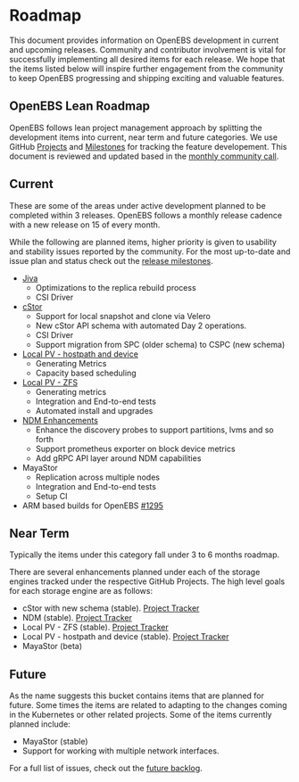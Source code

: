 # Roadmap

This document provides information on OpenEBS development in current and upcoming releases. Community and contributor involvement is vital for successfully implementing all desired items for each release. We hope that the items listed below will inspire further engagement from the community to keep OpenEBS progressing and shipping exciting and valuable features.

## OpenEBS Lean Roadmap

OpenEBS follows lean project management approach by splitting the development items into current, near term and future categories. We use GitHub [Projects](https://github.com/orgs/openebs/projects) and [Milestones](https://github.com/openebs/openebs/milestones) for tracking the feature developement. This document is reviewed and updated based in the [monthly community call](https://github.com/openebs/openebs/tree/master/community#regular-monthly-product-meetings). 

## Current

These are some of the areas under active development planned to be completed within 3 releases. OpenEBS follows a monthly release cadence with a new release on 15 of every month. 

While the following are planned items, higher priority is given to usability and stability issues reported by the community. For the most up-to-date and issue plan and status check out the [release milestones](https://github.com/openebs/openebs/milestones). 

* [Jiva](https://github.com/orgs/openebs/projects/1)
  * Optimizations to the replica rebuild process
  * CSI Driver
* [cStor](https://github.com/orgs/openebs/projects/9) 
  * Support for local snapshot and clone via Velero
  * New cStor API schema with automated Day 2 operations. 
  * CSI Driver
  * Support migration from SPC (older schema) to CSPC (new schema)
* [Local PV - hostpath and device](https://github.com/orgs/openebs/projects/11)
  * Generating Metrics 
  * Capacity based scheduling 
* [Local PV - ZFS](https://github.com/orgs/openebs/projects/10)
  * Generating metrics
  * Integration and End-to-end tests
  * Automated install and upgrades  
* [NDM Enhancements](https://github.com/orgs/openebs/projects/2)
  * Enhance the discovery probes to support partitions, lvms and so forth
  * Support prometheus exporter on block device metrics
  * Add gRPC API layer around NDM capabilities
* MayaStor 
  * Replication across multiple nodes
  * Integration and End-to-end tests
  * Setup CI
* ARM based builds for OpenEBS [#1295](https://github.com/openebs/openebs/issues/1295)

## Near Term

Typically the items under this category fall under 3 to 6 months roadmap. 

There are several enhancements planned under each of the storage engines tracked under the respective GitHub Projects. The high level goals for each storage engine are as follows:
* cStor with new schema (stable). [Project Tracker](https://github.com/orgs/openebs/projects/9)
* NDM (stable). [Project Tracker](https://github.com/orgs/openebs/projects/2)
* Local PV - ZFS (stable). [Project Tracker](https://github.com/orgs/openebs/projects/10)
* Local PV - hostpath and device (stable). [Project Tracker](https://github.com/orgs/openebs/projects/11)
* MayaStor (beta)

## Future

As the name suggests this bucket contains items that are planned for future. Some times the items are related to adapting to the changes coming in the Kubernetes or other related projects. Some of the items currently planned include: 
* MayaStor (stable)
* Support for working with multiple network interfaces. 

For a full list of issues, check out the [future backlog](https://github.com/openebs/openebs/milestone/11). 

